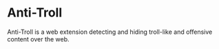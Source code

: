 # Anti-Troll

Anti-Troll is a web extension detecting and hiding troll-like and offensive content over the web.
